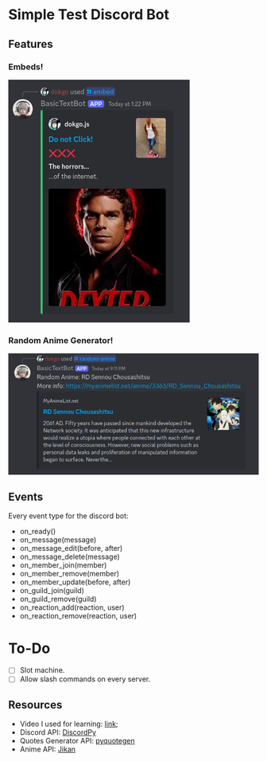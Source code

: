 # Simple Test Discord Bot

## Features

### Embeds!

![embed-test-image](./images/embed-test.png)

### Random Anime Generator!

![random-anime-generator](./images/random-anime-test.png)

## Events

Every event type for the discord bot:

- on_ready()
- on_message(message)
- on_message_edit(before, after)
- on_message_delete(message)
- on_member_join(member)
- on_member_remove(member)
- on_member_update(before, after)
- on_guild_join(guild)
- on_guild_remove(guild)
- on_reaction_add(reaction, user)
- on_reaction_remove(reaction, user)

# To-Do

- [ ] Slot machine.
- [ ] Allow slash commands on every server.

## Resources

- Video I used for learning: [link](https://youtu.be/CHbN_gB30Tw?si=SAXOYRxdHmqhPtRj);
- Discord API: [DiscordPy](https://github.com/Rapptz/discord.py)
- Quotes Generator API: [pyquotegen](https://github.com/Armanidrisi/pyquotegen)
- Anime API: [Jikan](https://jikan.moe/)